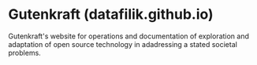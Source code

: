 # Gutenkraft (datafilik.github.io)

Gutenkraft's website for operations and documentation of exploration and adaptation of open source technology in adadressing a stated societal problems.
